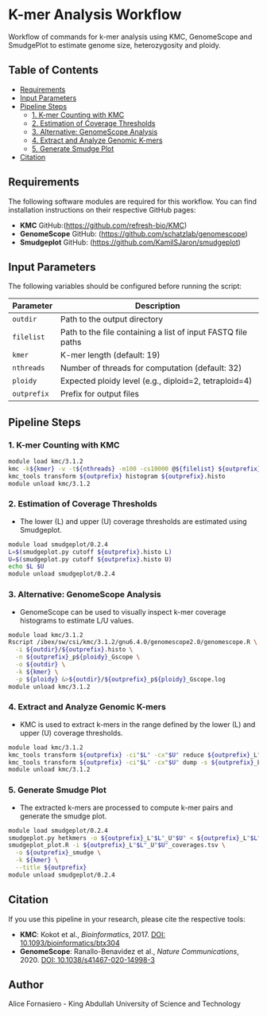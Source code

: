 # K-mer Analysis Workflow

Workflow of commands for k-mer analysis using KMC, GenomeScope and SmudgePlot to estimate genome size, heterozygosity and ploidy.

## Table of Contents

- [Requirements](#requirements)  
- [Input Parameters](#input-parameters)  
- [Pipeline Steps](#pipeline-steps)  
  - [1. K-mer Counting with KMC](#1-k-mer-counting-with-kmc)  
  - [2. Estimation of Coverage Thresholds](#2-estimation-of-coverage-thresholds)  
  - [3. Alternative: GenomeScope Analysis](#3-alternative-genomescope-analysis)  
  - [4. Extract and Analyze Genomic K-mers](#4-extract-and-analyze-genomic-k-mers)  
  - [5. Generate Smudge Plot](#5-generate-smudge-plot)  
- [Citation](#citation)  

## Requirements

The following software modules are required for this workflow. You can find installation instructions on their respective GitHub pages:

- **KMC**
  GitHub:(https://github.com/refresh-bio/KMC)
- **GenomeScope**
  GitHub: (https://github.com/schatzlab/genomescope)
- **Smudgeplot**
  GitHub: (https://github.com/KamilSJaron/smudgeplot)

## Input Parameters

The following variables should be configured before running the script:

| Parameter   | Description                                                  |
| ----------- | ------------------------------------------------------------ |
| `outdir`    | Path to the output directory                                 |
| `filelist`  | Path to the file containing a list of input FASTQ file paths |
| `kmer`      | K-mer length (default: 19)                                   |
| `nthreads`  | Number of threads for computation (default: 32)              |
| `ploidy`    | Expected ploidy level (e.g., diploid=2, tetraploid=4)        |
| `outprefix` | Prefix for output files                                      |

## Pipeline Steps

### 1. K-mer Counting with KMC

```bash
module load kmc/3.1.2
kmc -k${kmer} -v -t${nthreads} -m100 -cs10000 @${filelist} ${outprefix} ./
kmc_tools transform ${outprefix} histogram ${outprefix}.histo
module unload kmc/3.1.2
```

### 2. Estimation of Coverage Thresholds

- The lower (L) and upper (U) coverage thresholds are estimated using Smudgeplot.

```bash
module load smudgeplot/0.2.4
L=$(smudgeplot.py cutoff ${outprefix}.histo L)
U=$(smudgeplot.py cutoff ${outprefix}.histo U)
echo $L $U
module unload smudgeplot/0.2.4
```

### 3. Alternative: GenomeScope Analysis

- GenomeScope can be used to visually inspect k-mer coverage histograms to estimate L/U values.

```bash
module load kmc/3.1.2
Rscript /ibex/sw/csi/kmc/3.1.2/gnu6.4.0/genomescope2.0/genomescope.R \
  -i ${outdir}/${outprefix}.histo \
  -n ${outprefix}_p${ploidy}_Gscope \
  -o ${outdir} \
  -k ${kmer} \
  -p ${ploidy} &>${outdir}/${outprefix}_p${ploidy}_Gscope.log
module unload kmc/3.1.2
```

### 4. Extract and Analyze Genomic K-mers

- KMC is used to extract k-mers in the range defined by the lower (L) and upper (U) coverage thresholds.

```bash
module load kmc/3.1.2
kmc_tools transform ${outprefix} -ci"$L" -cx"$U" reduce ${outprefix}_L"$L"_U"$U"
kmc_tools transform ${outprefix} -ci"$L" -cx"$U" dump -s ${outprefix}_L"$L"_U"$U".dump
module unload kmc/3.1.2
```

### 5. Generate Smudge Plot

- The extracted k-mers are processed to compute k-mer pairs and generate the smudge plot.

```bash
module load smudgeplot/0.2.4
smudgeplot.py hetkmers -o ${outprefix}_L"$L"_U"$U" < ${outprefix}_L"$L"_U"$U".dump
smudgeplot_plot.R -i ${outprefix}_L"$L"_U"$U"_coverages.tsv \
  -o ${outprefix}_smudge \
  -k ${kmer} \
  --title ${outprefix}
module unload smudgeplot/0.2.4
```

## Citation

If you use this pipeline in your research, please cite the respective tools:

- **KMC**: Kokot et al., *Bioinformatics*, 2017. [DOI: 10.1093/bioinformatics/btx304](https://doi.org/10.1093/bioinformatics/btx304)
- **GenomeScope**: Ranallo-Benavidez et al., *Nature Communications*, 2020. [DOI: 10.1038/s41467-020-14998-3](https://doi.org/10.1038/s41467-020-14998-3)

## Author

Alice Fornasiero - King Abdullah University of Science and Technology

